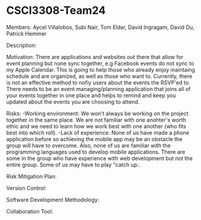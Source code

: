 # CSCI3308-Team24

Members: Aycel Villalobos, Subi Nair, Tom Eldar, David Ingragam, David Du, Patrick Hemmer

Description: 

Motivation: There are applications and websites out there that allow for event planning but none sync together, e.g Facebook events do not sync to my Apple Calendar. This is going to help those who already enjoy maintaing schedule and are organized, as well as those who want to. Currently, there is not an effective method to nofiy users about the events the RSVP'ed to. There needs to be an event managing/planning application that joins all of your events together in one place and helps to remind and keep you updated about the events you are choosing to attend. 

Risks:
-Working environment: We won't always be working on the project together in the same place. We are not familiar with one anohter's worth ethic and we need to learn how we work best with one another (who fits best into which roll).
-Lack of experience: None of us have made a phone application before so achieving the mobile app may be an obstacle the group will have to overcome. Also, none of us are familiar with the programming languages used to develop mobile applications. There are some in the group who have experience with web development but not the entire group. Some of us may have to play "catch up:.


Risk Mitigation Plan:

Version Control:

Software Development Methodology:

Collaboration Tool:
